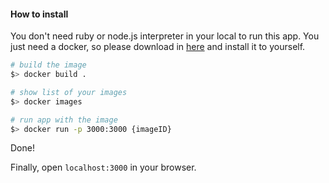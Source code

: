#### How to install

You don't need ruby or node.js interpreter in your local to run this app. You just need a docker, so please download in [here](https://www.docker.com/) and install it to yourself.

```bash
# build the image
$> docker build .

# show list of your images
$> docker images

# run app with the image
$> docker run -p 3000:3000 {imageID}
```

Done!

Finally, open `localhost:3000` in your browser.

<!--  -->
